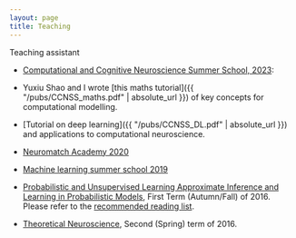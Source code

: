 ```yaml
---
layout: page
title: Teaching
---
```


Teaching assistant 
*   [Computational and Cognitive Neuroscience Summer School, 2023](https://www.ccnss.org/): 
  * Yuxiu Shao and I wrote [this maths tutorial]({{ "/pubs/CCNSS_maths.pdf" | absolute_url }}) of key concepts for computational modelling. 
  * [Tutorial on deep learning]({{ "/pubs/CCNSS_DL.pdf" | absolute_url }}) and applications to computational neuroscience. 

*   [Neuromatch Academy 2020](https://neurologyacademy.org/)

*   [Machine learning summer school 2019](https://sites.google.com/view/mlss-2019)

*   [Probabilistic and Unsupervised Learning Approximate Inference and Learning in Probabilistic Models](http://www.gatsby.ucl.ac.uk/teaching/courses/ml1-2015.html), First Term (Autumn/Fall) of 2016. Please refer to the [recommended reading list](http://www.gatsby.ucl.ac.uk/~kevinli/mlcourse/).

*   [Theoretical Neuroscience](http://www.gatsby.ucl.ac.uk/teaching/courses/tn1-2017), Second (Spring) term of 2016.

